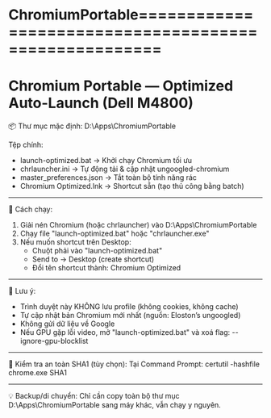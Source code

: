 # ChromiumPortable======================================================
Chromium Portable — Optimized Auto-Launch (Dell M4800)
======================================================

📦 Thư mục mặc định: D:\Apps\ChromiumPortable

Tệp chính:
 - launch-optimized.bat     → Khởi chạy Chromium tối ưu
 - chrlauncher.ini          → Tự động tải & cập nhật ungoogled-chromium
 - master_preferences.json  → Tắt toàn bộ tính năng rác
 - Chromium Optimized.lnk   → Shortcut sẵn (tạo thủ công bằng batch)

-----------------------------------------------
🏁 Cách chạy:
1. Giải nén Chromium (hoặc chrlauncher) vào D:\Apps\ChromiumPortable
2. Chạy file "launch-optimized.bat" hoặc "chrlauncher.exe"
3. Nếu muốn shortcut trên Desktop:
   - Chuột phải vào "launch-optimized.bat"
   - Send to → Desktop (create shortcut)
   - Đổi tên shortcut thành: Chromium Optimized

-----------------------------------------------
🧠 Lưu ý:
- Trình duyệt này KHÔNG lưu profile (không cookies, không cache)
- Tự cập nhật bản Chromium mới nhất (nguồn: Eloston’s ungoogled)
- Không gửi dữ liệu về Google
- Nếu GPU gặp lỗi video, mở "launch-optimized.bat" và xoá flag:
  --ignore-gpu-blocklist

-----------------------------------------------
🔐 Kiểm tra an toàn SHA1 (tùy chọn):
Tại Command Prompt:
  certutil -hashfile chrome.exe SHA1

-----------------------------------------------
💡 Backup/di chuyển:
Chỉ cần copy toàn bộ thư mục D:\Apps\ChromiumPortable
sang máy khác, vẫn chạy y nguyên.

